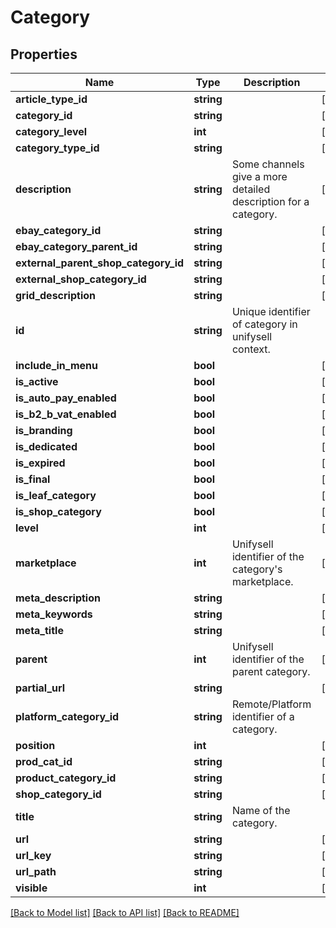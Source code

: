 # Category

## Properties
Name | Type | Description | Notes
------------ | ------------- | ------------- | -------------
**article_type_id** | **string** |  | [optional] 
**category_id** | **string** |  | [optional] 
**category_level** | **int** |  | [optional] 
**category_type_id** | **string** |  | [optional] 
**description** | **string** | Some channels give a more detailed description for a category. | [optional] 
**ebay_category_id** | **string** |  | [optional] 
**ebay_category_parent_id** | **string** |  | [optional] 
**external_parent_shop_category_id** | **string** |  | [optional] 
**external_shop_category_id** | **string** |  | [optional] 
**grid_description** | **string** |  | [optional] 
**id** | **string** | Unique identifier of category in unifysell context. | 
**include_in_menu** | **bool** |  | [optional] 
**is_active** | **bool** |  | [optional] 
**is_auto_pay_enabled** | **bool** |  | [optional] 
**is_b2_b_vat_enabled** | **bool** |  | [optional] 
**is_branding** | **bool** |  | [optional] 
**is_dedicated** | **bool** |  | [optional] 
**is_expired** | **bool** |  | [optional] 
**is_final** | **bool** |  | [optional] 
**is_leaf_category** | **bool** |  | [optional] 
**is_shop_category** | **bool** |  | [optional] 
**level** | **int** |  | [optional] 
**marketplace** | **int** | Unifysell identifier of the category&#39;s marketplace. | [optional] 
**meta_description** | **string** |  | [optional] 
**meta_keywords** | **string** |  | [optional] 
**meta_title** | **string** |  | [optional] 
**parent** | **int** | Unifysell identifier of the parent category. | [optional] 
**partial_url** | **string** |  | [optional] 
**platform_category_id** | **string** | Remote/Platform identifier of a category. | 
**position** | **int** |  | [optional] 
**prod_cat_id** | **string** |  | [optional] 
**product_category_id** | **string** |  | [optional] 
**shop_category_id** | **string** |  | [optional] 
**title** | **string** | Name of the category. | 
**url** | **string** |  | [optional] 
**url_key** | **string** |  | [optional] 
**url_path** | **string** |  | [optional] 
**visible** | **int** |  | [optional] 

[[Back to Model list]](../README.md#documentation-for-models) [[Back to API list]](../README.md#documentation-for-api-endpoints) [[Back to README]](../README.md)


